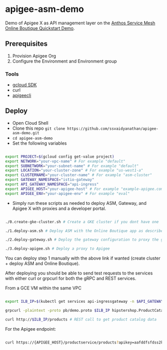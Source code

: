 # apigee-asm-demo
Demo of Apigee X as API management layer on the [Anthos Service Mesh Online Boutique Quickstart Demo](https://cloud.google.com/service-mesh/docs/unified-install/quickstart-asm).

## Prerequisites
1. Provision Apigee Org 
2. Configure the Environment and Environment group

### Tools

* [gcloud SDK](https://cloud.google.com/sdk/docs/install)
* curl
* [apigeecli](https://github.com/srinandan/apigeecli#installation)

## Deploy

- Open Cloud Shell
- Clone this repo `git clone https://github.com/ssvaidyanathan/apigee-asm-demo.git`
- `cd apigee-asm-demo`
- Set the following variables

```bash

export PROJECT=$(gcloud config get-value project)
export NETWORK="your-vpc-name" # For example "default"
export SUBNETWORK="your-subnet-name" # For example "default"
export LOCATION="your-cluster-zone" # For example "us-west1-a"
export CLUSTERNAME="your-cluster-name" # For example "asm-cluster"
export GATEWAY_NAMESPACE="istio-gateway"
export API_GATEWAY_NAMESPACE="api-ingress"
export APIGEE_HOST="your-apigee-host" # For example "example-apigee.com"
export APIGEE_ENV="your-apigee-env" # For example "eval"

```

- Simply run these scripts as needed to deploy ASM, Gateway, and Apigee X with proxies and a developer portal.

```bash

./0.create-gke-cluster.sh # Create a GKE cluster if you dont have one

./1.deploy-asm.sh # Deploy ASM with the Online Boutique app as described here: https://cloud.google.com/service-mesh/docs/unified-install/quickstart-asm

./2.deploy-gateway.sh # Deploy the gateway configuration to proxy the gRPC services as both gRPC and REST for public consumers

./3.deploy-apigee.sh # Deploy a proxy to Apigee

```

You can deploy step 1 manually with the above link if wanted (create cluster + deploy ASM and Online Boutique).

After deploying you should be able to send test requests to the services with either curl or grpcurl for both the gRPC and REST services.

From a GCE VM within the same VPC
```bash

export ILB_IP=$(kubectl get services api-ingressgateway -n $API_GATEWAY_NAMESPACE -o jsonpath='{.status.loadBalancer.ingress[0].ip}')

grpcurl -plaintext -proto pb/demo.proto $ILB_IP hipstershop.ProductCatalogService/ListProducts # gRPC call to get product catalog data

curl http://$ILB_IP/products # REST call to get product catalog data

```

For the Apigee endpoint:

```bash

curl https://{APIGEE_HOST}/productservice/products?apikey=aafddfsfdss2kjj3k2jl3jkl2jl323 # REST API secured with an API key in Apigee

```